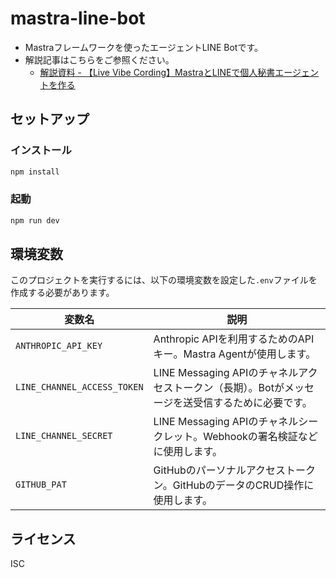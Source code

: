 # mastra-line-bot

- Mastraフレームワークを使ったエージェントLINE Botです。
- 解説記事はこちらをご参照ください。
  - [解説資料 - 【Live Vibe Cording】MastraとLINEで個人秘書エージェントを作る](https://zenn.dev/tmitsuoka0423/articles/mastra-line-bot)

## セットアップ

### インストール

```bash
npm install
```

### 起動

```bash
npm run dev
```

## 環境変数

このプロジェクトを実行するには、以下の環境変数を設定した`.env`ファイルを作成する必要があります。

| 変数名                      | 説明                                                                         |
| --------------------------- | ---------------------------------------------------------------------------- |
| `ANTHROPIC_API_KEY`         | Anthropic APIを利用するためのAPIキー。Mastra Agentが使用します。               |
| `LINE_CHANNEL_ACCESS_TOKEN` | LINE Messaging APIのチャネルアクセストークン（長期）。Botがメッセージを送受信するために必要です。 |
| `LINE_CHANNEL_SECRET`       | LINE Messaging APIのチャネルシークレット。Webhookの署名検証などに使用します。    |
| `GITHUB_PAT`                | GitHubのパーソナルアクセストークン。GitHubのデータのCRUD操作に使用します。 |

## ライセンス

ISC
